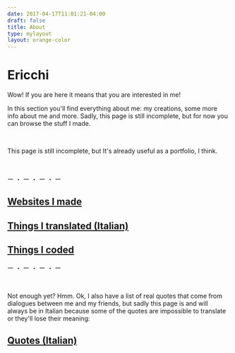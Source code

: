 ```yaml
---
date: 2017-04-17T11:01:21-04:00
draft: false
title: About
type: mylayout
layout: orange-color
---
```

# Ericchi

Wow! If you are here it means that you are interested in me!

In this section you'll find everything about me: my creations, some more info about me and more. Sadly, this page is still incomplete, but for now you can browse the stuff I made.

&nbsp;

This page is still incomplete, but It's already useful as a portfolio, I think.

&nbsp;

<p class="center">ー ・ ー ・ ー ・ ー</p>

## [Websites I made](sites/)


## [Things I translated (Italian)](translations/)


## [Things I coded](code/)

<p class="center">ー ・ ー ・ ー ・ ー</p>

&nbsp;

Not enough yet? Hmm. Ok, I also have a list of real quotes that come from dialogues between me and my friends, but sadly this page is and will always be in Italian because some of the quotes are impossible to translate or they'll lose their meaning:

## [Quotes (Italian)](quotes/)